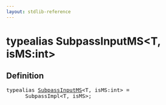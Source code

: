 ```yaml
---
layout: stdlib-reference
---
```


# typealias SubpassInputMS\<T, isMS:int\>

## Definition

<pre>
<span class='code_keyword'>typealias</span> <a href="/stdlib-reference/types/SubpassInputMS" class="code_type">SubpassInputMS</a>&lt;T, isMS:<span class="code_keyword">int</span>&gt; = 
    __SubpassImpl&lt;T, isMS&gt;;
</pre>


